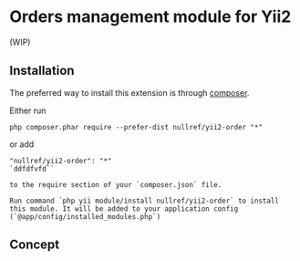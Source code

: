 # Orders management module for Yii2
(WIP)

Installation
------------

The preferred way to install this extension is through [composer](http://getcomposer.org/download/).

Either run

```
php composer.phar require --prefer-dist nullref/yii2-order "*"
```

or add

```
"nullref/yii2-order": "*"
`ddfdfvfd``

to the require section of your `composer.json` file.

Run command `php yii module/install nullref/yii2-order` to install this module. It will be added to your application config (`@app/config/installed_modules.php`)

```

Concept
-------
